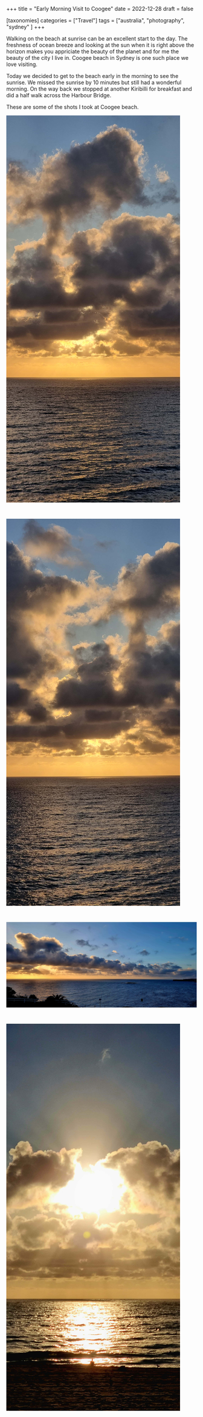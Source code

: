 +++
title = "Early Morning Visit to Coogee"
date = 2022-12-28
draft = false

[taxonomies]
categories = ["Travel"]
tags = ["australia", "photography", "sydney" ]
+++

Walking on the beach at sunrise can be an excellent start to the day. The freshness of ocean breeze and looking at the sun when it is right above the horizon makes you appriciate the beauty of the planet and for me the beauty of the city I live in. Coogee beach in Sydney is one such place we love visiting. 

Today we decided to get to the beach early in the morning to see the sunrise. We missed the sunrise by 10 minutes but still had a wonderful morning. On the way back we stopped at another Kiribilli for breakfast and did a half walk across the Harbour Bridge. 

These are some of the shots I took at Coogee beach.


<img src="/images/posts/20221228_coogee1_lr.jpg" style="margin-bottom:40px;" />
<img src="/images/posts/20221228_coogee2_lr.jpg" style="margin-bottom:40px;" />
<img src="/images/posts/20221228_coogee3_lr.jpg" style="margin-bottom:40px;" />
<img src="/images/posts/20221228_coogee4_lr.jpg" style="margin-bottom:40px;" />
